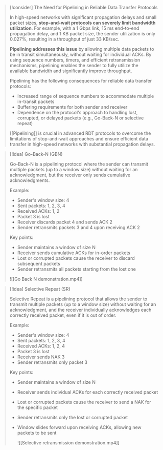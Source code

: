 > [!consider] The Need for Pipelining in Reliable Data Transfer Protocols
>
> In high-speed networks with significant propagation delays and small packet sizes, **stop-and-wait protocols can severely limit bandwidth utilization**. For example, with a 1 Gbps link, 15 ms end-to-end propagation delay, and 1 KB packet size, the sender utilization is only 0.027%, resulting in a throughput of just 33 KB/sec.
>
> **Pipelining addresses this issue** by allowing multiple data packets to be in transit simultaneously, without waiting for individual ACKs. By using sequence numbers, timers, and efficient retransmission mechanisms, pipelining enables the sender to fully utilize the available bandwidth and significantly improve throughput.
>
> Pipelining has the following consequences for reliable data transfer protocols:
> - Increased range of sequence numbers to accommodate multiple in-transit packets
> - Buffering requirements for both sender and receiver
> - Dependence on the protocol's approach to handling lost, corrupted, or delayed packets (e.g., Go-Back-N or selective repeat)
>
> [[Pipelining]] is crucial in advanced RDT protocols to overcome the limitations of stop-and-wait approaches and ensure efficient data transfer in high-speed networks with substantial propagation delays.


> [!idea] Go-Back-N (GBN)
> 
> Go-Back-N is a pipelining protocol where the sender can transmit multiple packets (up to a window size) without waiting for an acknowledgment, but the receiver only sends cumulative acknowledgments.
>
> Example:
> - Sender's window size: 4
> - Sent packets: 1, 2, 3, 4
> - Received ACKs: 1, 2
> - Packet 3 is lost
> - Receiver discards packet 4 and sends ACK 2
> - Sender retransmits packets 3 and 4 upon receiving ACK 2
>
> Key points:
> - Sender maintains a window of size N
> - Receiver sends cumulative ACKs for in-order packets
> - Lost or corrupted packets cause the receiver to discard subsequent packets
> - Sender retransmits all packets starting from the lost one
>   
>![[Go Back N demonstration.mp4]]

> [!idea] Selective Repeat (SR)
>
> Selective Repeat is a pipelining protocol that allows the sender to transmit multiple packets (up to a window size) without waiting for an acknowledgment, and the receiver individually acknowledges each correctly received packet, even if it is out of order.
>
> Example:
> - Sender's window size: 4
> - Sent packets: 1, 2, 3, 4
> - Received ACKs: 1, 2, 4
> - Packet 3 is lost
> - Receiver sends NAK 3
> - Sender retransmits only packet 3
>
> Key points:
> - Sender maintains a window of size N
> - Receiver sends individual ACKs for each correctly received packet
> - Lost or corrupted packets cause the receiver to send a NAK for the specific packet
> - Sender retransmits only the lost or corrupted packet
> - Window slides forward upon receiving ACKs, allowing new packets to be sent
>   
>   ![[Selective retransmission demonstration.mp4]]


